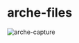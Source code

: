 # arche-files

![arche-capture](https://user-images.githubusercontent.com/49157786/140018924-dd0366cc-4bc5-4edf-b9c3-80a99808e7df.png)
